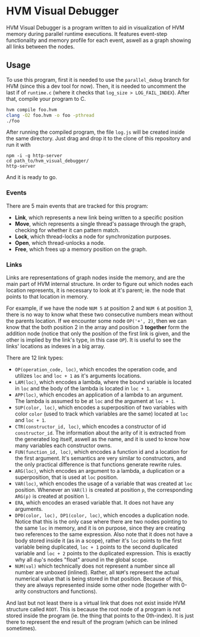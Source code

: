 # HVM Visual Debugger

HVM Visual Debugger is a program written to aid in visualization of HVM memory during parallel runtime executions. It features event-step functionality and memory profile for each event, aswell as a graph showing all links between the nodes.

## Usage

To use this program, first it is needed to use the `parallel_debug` branch for HVM (since this a dev tool for now). Then, it is needed to uncomment the last if of `runtime.c` (where it checks that `log_size > LOG_FAIL_INDEX`). After that, compile your program to C.
```sh
hvm compile foo.hvm
clang -O2 foo.hvm -o foo -pthread
./foo
```
After running the compiled program, the file `log.js` will be created inside the same directory. Just drag and drop it to the clone of this repository and run it with
```
npm -i -g http-server
cd path_to/hvm_visual_debugger/
http-server
```
And it is ready to go.

### Events

There are 5 main events that are tracked for this program:
- **Link**, which represents a new link being written to a specific position
- **Move**, which represents a single thread's passage through the graph, checking for whether it can pattern match.
- **Lock**, which thread-locks a node for synchronization purposes.
- **Open**, which thread-unlocks a node.
- **Free**, which frees up a memory position on the graph.

### Links

Links are representations of graph nodes inside the memory, and are the main part of HVM internal structure. In order to figure out which nodes each location represents, it is necessary to look at it's parent; ie. the node that points to that location in memory.

For example, if we have the node `NUM 5` at position 2 and `NUM 6` at position 3, there is no way to know what these two consecutive numbers mean without the parents location. If we encounter some node `OP('+', 2)`, then we can know that the both position 2 in the array and position 3 **together** form the addition node (notice that only the position of the first link is given, and the other is implied by the link's type, in this case `OP`). It is useful to see the links' locations as indexes in a big array.

There are 12 link types:
- `OP(operation_code, loc)`, which encodes the operation code, and utilizes `loc` and `loc + 1` as it's arguments locations.
- `LAM(loc)`, which encodes a lambda, where the bound variable is located in `loc` and the body of the lambda is located in `loc + 1`.
- `APP(loc)`, which encodes an application of a lambda to an argument. The lambda is assumed to be at `loc` and the argument at `loc + 1`.
- `SUP(color, loc)`, which encodes a superposition of two variables with color `color` (used to track which variables are the same) located at `loc` and `loc + 1`.
- `CTR(constructor_id, loc)`, which encodes a constructor of id `constructor_id`. The information about the arity of it is extracted from the generated log itself, aswell as the name, and it is used to know how many variables each constructor owns.
- `FUN(function_id, loc)`, which encodes a function id and a location for the first argument. It's semantics are very similar to constructors, and the only practical difference is that functions generate rewrite rules.
- `ARG(loc)`, which encodes an argument to a lambda, a duplication or a superposition, that is used at `loc` position.
- `VAR(loc)`, which encodes the usage of a variable that was created at `loc` position. Whenever an `VAR(l)` is created at position `p`, the corresponding `ARG(p)` is created at position `l`.
- `ERA`, which encodes an erased variable that. It does not have any arguments.
- `DP0(color, loc), DP1(color, loc)`, which encodes a duplication node. Notice that this is the only case where there are two nodes pointing to the same `loc` in memory, and it is on purpose, since they are creating two references to the same expression. Also note that it does not have a body stored inside it (as in a scope), rather it's `loc` points to the first variable being duplicated, `loc + 1` points to the second duplicated variable and `loc + 2` points to the duplicated expression. This is exactly why all `dup`'s nodes "float" around in the global scope.
- `NUM(val)` which technically does not represent a number since all number are unboxed (inlined). Rather, all `NUM`'s represent the actual numerical value that is being stored in that position. Because of this, they are always represented inside some other node (together with 0-arity constructors and functions).

And last but not least there is a virtual link that does not exist inside HVM structure called `ROOT`. This is because the root node of a program is not stored inside the program (ie. the thing that points to the 0th-index). It is just there to represent the end result of the program (which can be inlined sometimes).

